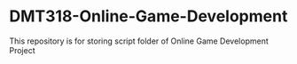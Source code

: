 # DMT318-Online-Game-Development
This repository is for storing script folder of Online Game Development Project
